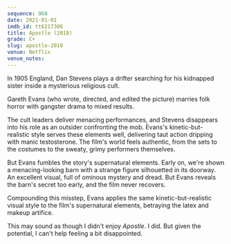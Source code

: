 ```yaml
---
sequence: 968
date: 2021-01-01
imdb_id: tt6217306
title: Apostle (2018)
grade: C+
slug: apostle-2018
venue: Netflix
venue_notes:
---
```


In 1905 England, Dan Stevens plays a drifter searching for his kidnapped sister inside a mysterious religious cult.

<!-- end -->

Gareth Evans (who wrote, directed, and edited the picture) marries folk horror with gangster drama to mixed results.

The cult leaders deliver menacing performances, and Stevens disappears into his role as an outsider confronting the mob. Evans's kinetic-but-realistic style serves these elements well, delivering taut action dripping with manic testosterone. The film's world feels authentic, from the sets to the costumes to the sweaty, grimy performers themselves.

But Evans fumbles the story's supernatural elements. Early on, we're shown a menacing-looking barn with a strange figure silhouetted in its doorway. An excellent visual, full of ominous mystery and dread. But Evans reveals the barn's secret too early, and the film never recovers.

Compounding this misstep, Evans applies the same kinetic-but-realistic visual style to the film's supernatural elements, betraying the latex and makeup artifice.

This may sound as though I didn't enjoy _Apostle_. I did. But given the potential, I can't help feeling a bit disappointed.

